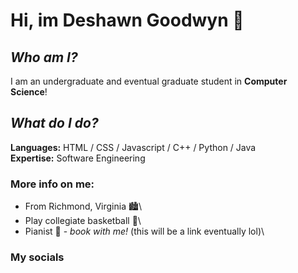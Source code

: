 # Hi, im Deshawn Goodwyn :wave:

## ***Who am I?***
I am an undergraduate and eventual graduate student in **Computer Science**!

## ***What do I do?***
**Languages:** HTML / CSS / Javascript / C++ / Python / Java\
**Expertise:** Software Engineering

### More info on me:
+ From Richmond, Virginia 🏙️\
+ Play collegiate basketball 🏀\
+ Pianist 🎹 - *book with me!* (this will be a link eventually lol)\

### My socials
